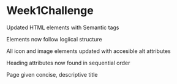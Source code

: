 # Week1Challenge

Updated HTML elements with Semantic tags

Elements now follow logiical structure

All icon and image elements updated with accesible alt attributes

Heading attributes now found in sequential order

Page given concise, descriptive title

